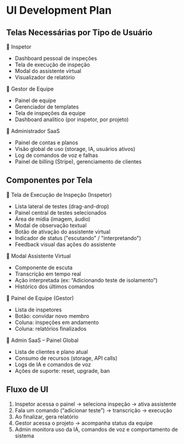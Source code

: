 # UI Development Plan

## Telas Necessárias por Tipo de Usuário

🔹 Inspetor

- Dashboard pessoal de inspeções
- Tela de execução de inspeção
- Modal do assistente virtual
- Visualizador de relatório

🔹 Gestor de Equipe

- Painel de equipe
- Gerenciador de templates
- Tela de inspeções da equipe
- Dashboard analítico (por inspetor, por projeto)

🔹 Administrador SaaS

- Painel de contas e planos
- Visão global de uso (storage, IA, usuários ativos)
- Log de comandos de voz e falhas
- Painel de billing (Stripe), gerenciamento de clientes

## Componentes por Tela

🔹 Tela de Execução de Inspeção (Inspetor)

- Lista lateral de testes (drag-and-drop)
- Painel central de testes selecionados
- Área de mídia (imagem, áudio)
- Modal de observação textual
- Botão de ativação do assistente virtual
- Indicador de status ("escutando" / "interpretando")
- Feedback visual das ações do assistente

🔹 Modal Assistente Virtual

- Componente de escuta
- Transcrição em tempo real
- Ação interpretada (ex: “Adicionando teste de isolamento”)
- Histórico dos últimos comandos

🔹 Painel de Equipe (Gestor)

- Lista de inspetores
- Botão: convidar novo membro
- Coluna: inspeções em andamento
- Coluna: relatórios finalizados

🔹 Admin SaaS – Painel Global

- Lista de clientes e plano atual
- Consumo de recursos (storage, API calls)
- Logs de IA e comandos de voz
- Ações de suporte: reset, upgrade, ban

## Fluxo de UI

1. Inspetor acessa o painel → seleciona inspeção → ativa assistente
2. Fala um comando (“adicionar teste”) → transcrição → execução
3. Ao finalizar, gera relatório
4. Gestor acessa o projeto → acompanha status da equipe
5. Admin monitora uso da IA, comandos de voz e comportamento de sistema
